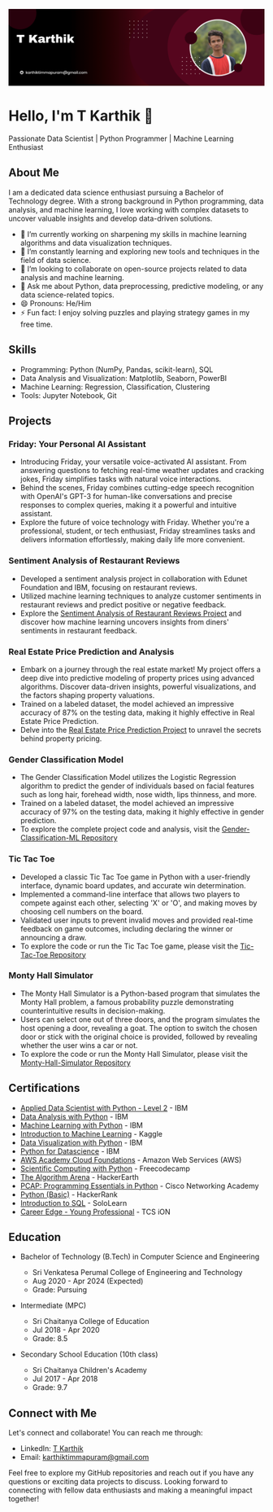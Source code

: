 ![Profile Banner](https://github.com/Timmapuram-Karthik/Timmapuram-Karthik/blob/main/profile_banner.png)

# Hello, I'm T Karthik 👋

Passionate Data Scientist | Python Programmer | Machine Learning Enthusiast

## About Me

I am a dedicated data science enthusiast pursuing a Bachelor of Technology degree. With a strong background in Python programming, data analysis, and machine learning, I love working with complex datasets to uncover valuable insights and develop data-driven solutions.

- 🔭 I’m currently working on sharpening my skills in machine learning algorithms and data visualization techniques.
- 🌱 I’m constantly learning and exploring new tools and techniques in the field of data science.
- 👯 I’m looking to collaborate on open-source projects related to data analysis and machine learning.
- 💬 Ask me about Python, data preprocessing, predictive modeling, or any data science-related topics.
- 😄 Pronouns: He/Him
- ⚡ Fun fact: I enjoy solving puzzles and playing strategy games in my free time.

## Skills

- Programming: Python (NumPy, Pandas, scikit-learn), SQL
- Data Analysis and Visualization: Matplotlib, Seaborn, PowerBI
- Machine Learning: Regression, Classification, Clustering
- Tools: Jupyter Notebook, Git

## Projects

### Friday: Your Personal AI Assistant
- Introducing Friday, your versatile voice-activated AI assistant. From answering questions to fetching real-time weather updates and cracking jokes, Friday simplifies tasks with natural voice interactions.
- Behind the scenes, Friday combines cutting-edge speech recognition with OpenAI's GPT-3 for human-like conversations and precise responses to complex queries, making it a powerful and intuitive assistant.
- Explore the future of voice technology with Friday. Whether you're a professional, student, or tech enthusiast, Friday streamlines tasks and delivers information effortlessly, making daily life more convenient.

### Sentiment Analysis of Restaurant Reviews
- Developed a sentiment analysis project in collaboration with Edunet Foundation and IBM, focusing on restaurant reviews.
- Utilized machine learning techniques to analyze customer sentiments in restaurant reviews and predict positive or negative feedback.
- Explore the [Sentiment Analysis of Restaurant Reviews Project](https://github.com/Timmapuram-Karthik/Edunet-IBM-Restaurant-Sentiment) and discover how machine learning uncovers insights from diners' sentiments in restaurant feedback.

### Real Estate Price Prediction and Analysis
- Embark on a journey through the real estate market! My project offers a deep dive into predictive modeling of property prices using advanced algorithms. Discover data-driven insights, powerful visualizations, and the factors shaping property valuations.
- Trained on a labeled dataset, the model achieved an impressive accuracy of 87% on the testing data, making it highly effective in Real Estate Price Prediction.
- Delve into the [Real Estate Price Prediction Project](https://github.com/Timmapuram-Karthik/Real-Estate-Price-ML) to unravel the secrets behind property pricing.

### Gender Classification Model
- The Gender Classification Model utilizes the Logistic Regression algorithm to predict the gender of individuals based on facial features such as long hair, forehead width, nose width, lips thinness, and more.
- Trained on a labeled dataset, the model achieved an impressive accuracy of 97% on the testing data, making it highly effective in gender prediction.
- To explore the complete project code and analysis, visit the [Gender-Classification-ML Repository](https://github.com/Timmapuram-Karthik/Gender-Classification-ML)

### Tic Tac Toe
- Developed a classic Tic Tac Toe game in Python with a user-friendly interface, dynamic board updates, and accurate win determination.
- Implemented a command-line interface that allows two players to compete against each other, selecting 'X' or 'O', and making moves by choosing cell numbers on the board.
- Validated user inputs to prevent invalid moves and provided real-time feedback on game outcomes, including declaring the winner or announcing a draw.
- To explore the code or run the Tic Tac Toe game, please visit the [Tic-Tac-Toe Repository](https://github.com/Timmapuram-Karthik/Tic-Tac-Toe)

### Monty Hall Simulator
- The Monty Hall Simulator is a Python-based program that simulates the Monty Hall problem, a famous probability puzzle demonstrating counterintuitive results in decision-making.
- Users can select one out of three doors, and the program simulates the host opening a door, revealing a goat. The option to switch the chosen door or stick with the original choice is provided, followed by revealing whether the user wins a car or not.
- To explore the code or run the Monty Hall Simulator, please visit the [Monty-Hall-Simulator Repository](https://github.com/Timmapuram-Karthik/Monty-Hall-Simulator)

## Certifications

- [Applied Data Scientist with Python - Level 2](https://www.credly.com/badges/e4de8ea5-560c-4c53-91f5-2a0595d7dfef/public_url) - IBM
- [Data Analysis with Python](https://courses.cognitiveclass.ai/certificates/5024e4a2ef754bebadf910d36205fad7) - IBM
- [Machine Learning with Python](https://courses.cognitiveclass.ai/certificates/c815c21e6f5043a2b1b0cc80ecb6ced2) - IBM
- [Introduction to Machine Learning](https://www.kaggle.com/learn/certification/karthikthor/intro-to-machine-learning) - Kaggle
- [Data Visualization with Python](https://courses.cognitiveclass.ai/certificates/060b45395597493c8ae46e458c4eaa83) - IBM
- [Python for Datascience](https://courses.cognitiveclass.ai/certificates/72e6a6bde9b944beac2dd57d465b8b3a) - IBM
- [AWS Academy Cloud Foundations](https://www.credly.com/go/ZlK6B25k) - Amazon Web Services (AWS)
- [Scientific Computing with Python](https://freecodecamp.org/certification/t-karthik/scientific-computing-with-python-v7) - Freecodecamp
- [The Algorithm Arena](https://drive.google.com/file/d/1JRoCv3RFgFq7cNOlGgdGS5HYRfxkS0vz/view?usp=sharing) - HackerEarth
- [PCAP: Programming Essentials in Python](https://drive.google.com/file/d/18QzXt8iK65OMHV04wO-uag8EQy-sww1V/view?usp=sharing) - Cisco Networking Academy
- [Python (Basic)](https://www.hackerrank.com/certificates/4e64fbe4f0ed) - HackerRank
- [Introduction to SQL](https://www.sololearn.com/certificates/CC-7YD3ILDR) - SoloLearn
- [Career Edge - Young Professional](https://drive.google.com/file/d/1BLLcablINeHHIdCZU55MbGVI3oIqcyRx/view?usp=sharing) - TCS iON

## Education

- Bachelor of Technology (B.Tech) in Computer Science and Engineering
  - Sri Venkatesa Perumal College of Engineering and Technology
  - Aug 2020 - Apr 2024 (Expected)
  - Grade: Pursuing

- Intermediate (MPC)
  - Sri Chaitanya College of Education
  - Jul 2018 - Apr 2020
  - Grade: 8.5

- Secondary School Education (10th class)
  - Sri Chaitanya Children's Academy
  - Jul 2017 - Apr 2018
  - Grade: 9.7

## Connect with Me

Let's connect and collaborate! You can reach me through:

- LinkedIn: [T Karthik](https://www.linkedin.com/in/timmapuram-karthik/)
- Email: [karthiktimmapuram@gmail.com](mailto:karthiktimmapuram@gmail.com)

Feel free to explore my GitHub repositories and reach out if you have any questions or exciting data projects to discuss. Looking forward to connecting with fellow data enthusiasts and making a meaningful impact together!
